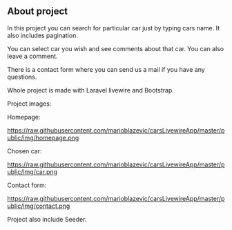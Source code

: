 ## About project

In this project you can search for particular car just by typing cars name. It also includes pagination.

You can select car you wish and see comments about that car. You can also leave a comment.

There is a contact form where you can send us a mail if you have any questions.

Whole project is made with Laravel livewire and Bootstrap.

Project images:

Homepage: 

https://raw.githubusercontent.com/marioblazevic/carsLivewireApp/master/public/img/homepage.png

Chosen car:

https://raw.githubusercontent.com/marioblazevic/carsLivewireApp/master/public/img/car.png

Contact form:

https://raw.githubusercontent.com/marioblazevic/carsLivewireApp/master/public/img/contact.png

Project also include Seeder.
